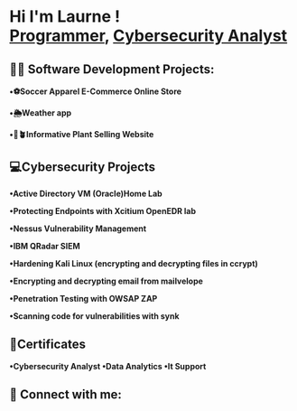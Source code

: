 <h1>Hi I'm Laurne ! <br/><a href="https://github.com/LaurneSP">Programmer</a>, <a href="https://www.linkedin.com/in/LaurneSP/">Cybersecurity Analyst</a>
  
<h2>👨‍💻 Software Development Projects:</h2>
  
  <b>•⚽️Soccer Apparel E-Commerce Online Store</b>
  
  <b>•🌦Weather app</b>
  
  <b>•🪷🪴Informative Plant Selling Website</b>


  <h2>💻Cybersecurity Projects </h2>


  <b>•Active Directory VM (Oracle)Home Lab </b>

  <b>•Protecting Endpoints with Xcitium OpenEDR lab</b>

  <b>•Nessus Vulnerability Management </b>

  <b>•IBM QRadar SIEM </b>

  <b>•Hardening Kali Linux (encrypting and decrypting files in ccrypt)</b>

  <b>•Encrypting and decrypting email from mailvelope</b>

  <b>•Penetration Testing with OWSAP ZAP</b>

  <b>•Scanning code for vulnerabilities with synk</b>


  
<h2> 📝Certificates </h2>
<b> •Cybersecurity Analyst </b>
<b> •Data Analytics </b>
<b> •It Support </b>



<h2> 🤳 Connect with me:</h2>

